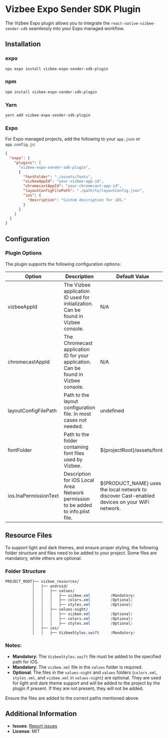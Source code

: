 # Vizbee Expo Sender SDK Plugin

The Vizbee Expo plugin allows you to integrate the `react-native-vizbee-sender-sdk` seamlessly into your Expo managed workflow.

## Installation

### expo

```bash
npx expo install vizbee-expo-sender-sdk-plugin
```

### npm

```bash
npm install vizbee-expo-sender-sdk-plugin
```

### Yarn

```bash
yarn add vizbee-expo-sender-sdk-plugin
```

### Expo

For Expo managed projects, add the following to your `app.json` or `app.config.js`:

```json
{
  "expo": {
    "plugins": [
      "vizbee-expo-sender-sdk-plugin",
      {
        "fontFolder": "./assets/fonts",
        "vizbeeAppId": "your-vizbee-app-id",
        "chromecastAppId": "your-chromecast-app-id",
        "layoutConfigFilePath": "./path/to/layoutConfig.json",
        "ios": {
          "description": "Custom description for iOS."
        }
      }
    ]
  }
}
```

## Configuration

### Plugin Options

The plugin supports the following configuration options:

| Option                | Description                                                                         | Default Value                                                                                 | Mandatory/Optional |
| --------------------- | ----------------------------------------------------------------------------------- | --------------------------------------------------------------------------------------------- | ------------------ |
| vizbeeAppId           | The Vizbee application ID used for initialization. Can be found in Vizbee console.  | N/A                                                                                           | Mandatory          |
| chromecastAppId       | The Chromecast application ID for your application. Can be found in Vizbee console. | N/A                                                                                           | Mandatory          |
| layoutConfigFilePath  | Path to the layout configuration file. In most cases not needed.                    | undefined                                                                                     | Optional           |
| fontFolder            | Path to the folder containing font files used by Vizbee.                            | ${projectRoot}/assets/fonts                                                                   | Optional           |
| ios.lnaPermissionText | Description for iOS Local Area Network permission to be added to info.plist file.   | ${PRODUCT_NAME} uses the local network to discover Cast-enabled devices on your WiFi network. | Optional           |

## Resource Files

To support light and dark themes, and ensure proper styling, the following folder structure and files need to be added to your project. Some files are mandatory, while others are optional.

### Folder Structure

```scss
PROJECT_ROOT├── vizbee_resources/
            │   ├── android/
			│   │   ├── values/
			│   │   │   ├── vizbee.xml         (Mandatory)
			│   │   │   ├── colors.xml         (Optional)
			│   │   │   ├── styles.xml         (Optional)
            │   │   ├── values-night/
            │   │   │   ├── vizbee.xml         (Optional)
            │   │   │   ├── colors.xml         (Optional)
            │   │   │   ├── styles.xml         (Optional)                  
			│	├── ios/
			│   │   ├── VizbeeStyles.swift     (Mandatory)
```

### Notes:

- **Mandatory**: The `VizbeeStyles.swift` file must be added to the specified path for iOS.
- **Mandatory**: The `vizbee.xml` file in the `values` folder is required.
- **Optional**: The files in the `values-night` and `values` folders (`colors.xml`, `styles.xml`, and `vizbee.xml` in `values-night`) are optional. They are used for light and dark theme support and will be added to the project by the plugin if present. If they are not present, they will not be added.

Ensure the files are added to the correct paths mentioned above.

## Additional Information

- **Issues**: [Report issues](https://github.com/ClaspTV/vizbee-expo-sender-sdk-plugin/issues)
- **License**: MIT
